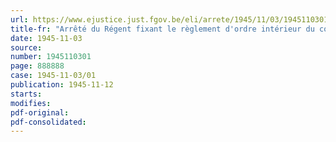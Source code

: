 ```yaml
---
url: https://www.ejustice.just.fgov.be/eli/arrete/1945/11/03/1945110301/justel
title-fr: "Arrêté du Régent fixant le règlement d'ordre intérieur du conseil de guerre permanent à Courtrai"
date: 1945-11-03
source:
number: 1945110301
page: 888888
case: 1945-11-03/01
publication: 1945-11-12
starts:
modifies:
pdf-original:
pdf-consolidated:
---
```


